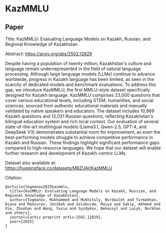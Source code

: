 # KazMMLU

## Paper
Title: KazMMLU: Evaluating Language Models on Kazakh, Russian, and Regional Knowledge of Kazakhstan

Abstract: https://arxiv.org/abs/2502.12829

Despite having a population of twenty million, Kazakhstan's culture and language remain underrepresented in the field of natural language processing. Although large language models (LLMs) continue to advance worldwide, progress in Kazakh language has been limited, as seen in the scarcity of dedicated models and benchmark evaluations. To address this gap, we introduce KazMMLU, the first MMLU-style dataset specifically designed for Kazakh language. KazMMLU comprises 23,000 questions that cover various educational levels, including STEM, humanities, and social sciences, sourced from authentic educational materials and manually validated by native speakers and educators. The dataset includes 10,969 Kazakh questions and 12,031 Russian questions, reflecting Kazakhstan's bilingual education system and rich local context. Our evaluation of several state-of-the-art multilingual models (Llama3.1, Qwen-2.5, GPT-4, and DeepSeek V3) demonstrates substantial room for improvement, as even the best-performing models struggle to achieve competitive performance in Kazakh and Russian. These findings highlight significant performance gaps compared to high-resource languages. We hope that our dataset will enable further research and development of Kazakh-centric LLMs.

Dataset also available at: https://huggingface.co/datasets/MBZUAI/KazMMLU

Citation:
```
@article{togmanov2025kazmmlu,
  title={KazMMLU: Evaluating Language Models on Kazakh, Russian, and Regional Knowledge of Kazakhstan},
  author={Togmanov, Mukhammed and Mukhituly, Nurdaulet and Turmakhan, Diana and Mansurov, Jonibek and Goloburda, Maiya and Sakip, Akhmed and Xie, Zhuohan and Wang, Yuxia and Syzdykov, Bekassyl and Laiyk, Nurkhan and others},
  journal={arXiv preprint arXiv:2502.12829},
  year={2025}
}
```